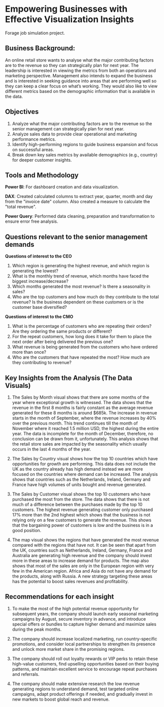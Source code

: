 # Empowering Businesses with Effective Visualization Insights
Forage job simulation project. 

## Business Background:

An online retail store wants to analyse what the major contributing factors are to the revenue so they can strategically plan for next year.
The leadership is interested in viewing the metrics from both an operations and marketing perspective. Management also intends to expand the business and is interested in seeking guidance into areas that are performing well so they can keep a clear focus on what’s working. They would also like to view different metrics based on the demographic information that is available in the data.


## Objectives
1. Analyze what the major contributing factors are to the revenue so the senior management can strategically plan for next year.
2. Analyze sales data to provide clear operational and marketing performance metrics.
3. Identify high-performing regions to guide business expansion and focus on successful areas.
4. Break down key sales metrics by available demographics (e.g., country) for deeper customer insights.

## Tools and Methodology
**Power BI**: For dashboard creation and data visualization.

**DAX**: Created calculated columns to extract year, quarter, month and day from the "invoice date" column. Also created a measure to calculate the "total revenue".

**Power Query**: Performed data cleaning, preparation and transformation to ensure error free analysis.

## Questions relevant to the senior management demands
**Questions of interest to the CEO**
1. Which region is generating the highest revenue, and which region is generating the lowest?
2. What is the monthly trend of revenue, which months have faced the biggest increase/decrease?
3. Which months generated the most revenue? Is there a seasonality in sales?
4. Who are the top customers and how much do they contribute to the total revenue? Is the business dependent on these customers or is the customer base diversified?

**Questions of interest to the CMO**
1. What is the percentage of customers who are repeating their orders? Are they ordering the same products or different?
2. For the repeat customers, how long does it take for them to place the next order after being delivered the previous one?
3. What revenue is being generated from the customers who have ordered more than once?
4. Who are the customers that have repeated the most? How much are they contributing to revenue?

## Key Insights from the Analysis (The Data Visuals)
1. The Sales by Month visual shows that there are some months of the year where exceptional growth is witnessed. The data shows that the revenue in the first 8 months is fairly constant as the average revenue generated for these 8 months is around $685k. The increase in revenue starts in the month of September, where the revenue increases by 40% over the previous month. This trend continues till the month of November where it reached 1.5 million USD, the highest during the entire year. The data is incomplete for the month of December, therefore, no conclusion can be drawn from it, unfortunately. This analysis shows that the retail store sales are impacted by the seasonality which usually occurs in the last 4 months of the year.
   
2. The Sales by Country visual shows how the top 10 countries which have opportunities for growth are performing. This data does not include the UK as the country already has high demand instead we are more focused on the countries where demand can be increased. The analysis shows that countries such as the Netherlands, Ireland, Germany and France have high volumes of units bought and revenue generated.

3. The Sales by Customer visual shows the top 10 customers who have purchased the most from the store. The data shows that there is not much of a difference between the purchases made by the top 10 customers. The highest revenue generating customer only purchased 17%
more than the 2nd highest which shows that the business is not relying only on a few customers to generate the revenue. This shows that the bargaining power of customers is low and the business is in a good position.

4. The map visual shows the regions that have generated the most revenue compared with the regions that have not. It can be seen that apart from the UK, countries such as Netherlands, Ireland, Germany, France and Australia are generating high revenue and the company should invest more in these areas to increase demand for products. The map also shows that most of the sales are only in the European region with very few in the American region. Africa and Asia do not have any demand for the products, along with Russia. A new strategy targeting these areas has the potential to boost sales revenues and profitability.

## Recommendations for each insight
1. To make the most of the high potential revenue opportunity for subsequent years, the company should launch early seasonal marketing campaigns by August, secure inventory in advance, and introduce special offers or bundles to capture higher demand and maximize sales during the peak months.

2. The company should increase localized marketing, run country-specific promotions, and consider local partnerships to strengthen its presence and unlock more market share in the promising regions.

3. The company should roll out loyalty rewards or VIP perks to retain these high-value customers, find upselling opportunities based on their buying patterns, and maintain excellent service to encourage repeat purchases and referrals.

4. The company should make extensive research the low revenue generating regions to understand demand, test targeted online campaigns, adapt product offerings if needed, and gradually invest in new markets to boost global reach and revenue.

